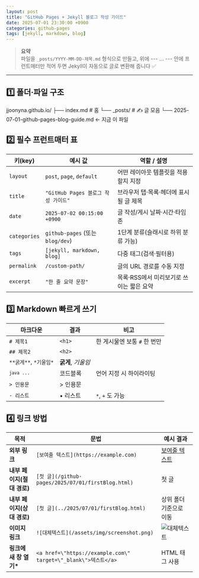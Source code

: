 ```yaml
---
layout: post
title: "GitHub Pages + Jekyll 블로그 작성 가이드"
date: 2025-07-01 23:30:00 +0900
categories: github-pages
tags: [jekyll, markdown, blog]
---
```


> **요약**  
> 파일을 `_posts/YYYY-MM-DD-제목.md` 형식으로 만들고, 위에 --- … --- 안에 프런트매터만 적어 두면 Jekyll이 자동으로 글로 변환해 줍니다 ✅

---

## 1️⃣ 폴더·파일 구조

jjoonyna.github.io/
├── index.md               # 홈
└── _posts/                # ✍️ 글 모음
    └── 2025-07-01-github-pages-blog-guide.md  ← 지금 이 파일

## 2️⃣ 필수 프런트매터 표

| 키(key)       | 예시 값                           | 역할 / 설명                                        |
| ------------ | ------------------------------ | ---------------------------------------------- |
| `layout`     | `post`, `page`, `default`      | 어떤 레이아웃 템플릿을 적용할지 지정                           |
| `title`      | `"GitHub Pages 블로그 작성 가이드"`    | 브라우저 탭·목록·헤더에 표시될 글 제목                         |
| `date`       | `2025-07-02 00:15:00 +0900`    | 글 작성/게시 날짜·시간·타임존                              |
| `categories` | `github-pages` (또는 `blog/dev`) | 1단계 분류(슬래시로 하위 분류 가능)                          |
| `tags`       | `[jekyll, markdown, blog]`     | 다중 태그(검색·필터용)                                  |
| `permalink`  | `/custom-path/`                | 글의 URL 경로를 수동 지정                               |
| `excerpt`    | `"한 줄 요약 문장"`                  | 목록·RSS에서 미리보기로 쓰이는 짧은 요약                       |

## 3️⃣ Markdown 빠르게 쓰기

| 마크다운                               | 결과            | 비고                 |
| ---------------------------------- | ------------- | ------------------ |
| `# 제목1`                            | `<h1>`        | 한 게시물엔 보통 `#` 한 번만 |
| `## 제목2`                           | `<h2>`        |                    |
| `**굵게**`, `*기울임*`                  | **굵게**, *기울임* |                    |
| <code>```java ... ```</code> | 코드블록          | 언어 지정 시 하이라이팅      |
| `> 인용문`                            | > 인용문         |                    |
| `- 리스트`                            | • 리스트         | `*`, `+` 도 가능      |

## 4️⃣ 링크 방법

| 목적                | 문법                                                          | 예시 결과                                |
| ----------------- | ----------------------------------------------------------- | ------------------------------------ |
| **외부 링크**         | `[보여줄 텍스트](https://example.com)`                            | [보여줄 텍스트](https://example.com)       |
| **내부 페이지(절대 경로)** | `[첫 글](/github-pages/2025/07/01/firstBlog.html)`            | 첫 글                                  |
| **내부 페이지(상대 경로)** | `[첫 글](../2025/07/01/firstBlog.html)`                       | 상위 폴더 기준으로 이동                        |
| **이미지 링크**        | `![대체텍스트](/assets/img/screenshot.png)`                      | ![대체텍스트](/assets/img/screenshot.png) |
| **링크에 새 창 열기\***  | `<a href=\"https://example.com\" target=\"_blank\">텍스트</a>` | HTML 태그 사용                           |


